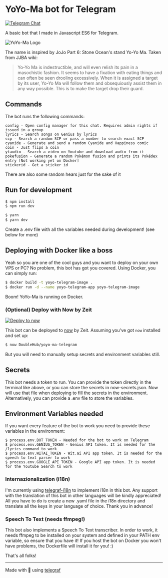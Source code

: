 # YoYo-Ma bot for Telegram

[![Telegram Chat](https://img.shields.io/badge/chat-t.me%2Fyoyoma__bot-blue.svg)](https://t.me/yoyoma_bot)

A basic bot that I made in Javascript ES6 for Telegram.

![YoYo-Ma Logo](https://i.imgur.com/Enx5DCz.png "YoYo-Ma Logo")

The name is inspired by JoJo Part 6: Stone Ocean's stand Yo-Yo Ma. Taken from JJBA wiki:

>Yo-Yo Ma is indestructible, and will even relish its pain in a masochistic fashion. It seems to have a fixation with 
eating things and can often be seen drooling excessively. When it is assigned a target by its user, Yo-Yo Ma will 
follow them and obsequiously assist them in any way possible. This is to make the target drop their guard.

## Commands

The bot runs the following commands:

```
config - Open config manager for this chat. Requires admin rights if issued in a group
lyrics - Search songs on Genius by lyrics
scp - Search a random SCP or pass a number to search exact SCP
cyanide - Generate and send a random Cyanide and Happiness comic
coin - Just flips a coin
ytaudio - Search a video on Youtube and download audio from it
pokefusion - Generate a random Pokémon fusion and prints its Pokédex entry [Not working yet on Docker]
stickerid - Get a sticker id
```

There are also some random hears just for the sake of it

## Run for development

```sh
$ npm install
$ npm run dev
```

```sh
$ yarn
$ yarn dev
```

Create a .env file with all the variables needed during development! (see below for more)

## Deploying with Docker like a boss

Yeah so you are one of the cool guys and you want to deploy on your own VPS or PC? No problem, this bot has got you covered.
Using Docker, you can simply run:

```sh
$ docker build -t yoyo-telegram-image .
$ docker run -d --name yoyo-telegram-app yoyo-telegram-image
```

Boom! YoYo-Ma is running on Docker.

### (Optional) Deploy with Now by Zeit

[![Deploy to now](https://deploy.now.sh/static/button.svg)](https://deploy.now.sh/?repo=https://github.com/DoubleHub/yoyo-ma-telegram)

This bot can be deployed to [now](https://zeit.co/now) by Zeit.
Assuming you've got `now` installed and set up:

```sh
$ now DoubleHub/yoyo-ma-telegram
```

But you will need to manually setup secrets and environment variables still.

## Secrets

This bot needs a token to run. You can provide the token directly in the terminal like above, or you can store the
secrets in now-secrets.json. Now will use that file when deploying to fill the secrets in the environment.
Alternatively, you can provide a .env file to store the variables.

## Environment Variables needed

If you want every feature of the bot to work you need to provide these variables in the environment:

```
$ process.env.BOT_TOKEN - Needed for the bot to work on Telegram
$ process.env.GENIUS_TOKEN - Genius API token. It is needed for the /lyrics command to work
$ process.env.WITAI_TOKEN - Wit.ai API app token. It is needed for the speech to text parser to work
$ process.env.GOOGLE_API_TOKEN - Google API app token. It is needed for the Youtube Search to work
```

### Internazionalization (i18n)
    
I'm currently using [telegraf-i18n](https://github.com/telegraf/telegraf-i18n) to implement i18n in this bot. Any support with the translation of this bot in other
languages will be kindly appreciated! All you have to do is create a new .yaml file in the i18n directory and
translate all the keys in your language of choice. Thank you in advance!

### Speech To Text (needs ffmpeg!)

This bot also implements a Speech To Text transcriber. In order to work, it needs ffmpeg to be installed on your system
and defined in your PATH env variable, so ensure that you have it! If you host the bot on Docker you won't have problems,
the Dockerfile will install it for you! :)

That's all folks!

---

Made with :green_heart: using [telegraf](https://github.com/telegraf/telegraf)
